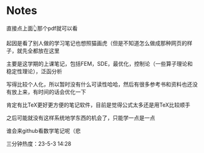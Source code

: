 # Notes
直接点上面👆那个pdf就可以看

起因是看了别人做的学习笔记也想照猫画虎（但是不知道怎么做成那种网页的样子，就先全都放在这里

主要是这学期的上课笔记，包括FEM，SDE，最优化，控制论（一些算子理论和稳定性理论），泛函分析

写得比较个人化，所以暂时没有什么可读性哈哈，然后有很多参考书和资料也还没有放上来，有时间的话会优化一下

肯定有比TeX更好更方便的笔记软件，目前是觉得公式太多还是用TeX比较顺手

之后可能就没有这样系统地学东西的机会了，只能学一点是一点

谁会来github看数学笔记呢（悲

三分钟热度：23-5-3 14:28
